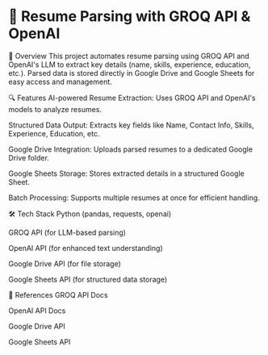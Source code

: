 # 📝 Resume Parsing with GROQ API & OpenAI

📌 Overview
This project automates resume parsing using GROQ API and OpenAI's LLM to extract key details (name, skills, experience, education, etc.). Parsed data is stored directly in Google Drive and Google Sheets for easy access and management.

🔍 Features
AI-powered Resume Extraction: Uses GROQ API and OpenAI's models to analyze resumes.

Structured Data Output: Extracts key fields like Name, Contact Info, Skills, Experience, Education, etc.

Google Drive Integration: Uploads parsed resumes to a dedicated Google Drive folder.

Google Sheets Storage: Stores extracted details in a structured Google Sheet.

Batch Processing: Supports multiple resumes at once for efficient handling.

🛠️ Tech Stack
Python (pandas, requests, openai)

GROQ API (for LLM-based parsing)

OpenAI API (for enhanced text understanding)

Google Drive API (for file storage)

Google Sheets API (for structured data storage)

🔗 References
GROQ API Docs

OpenAI API Docs

Google Drive API

Google Sheets API

